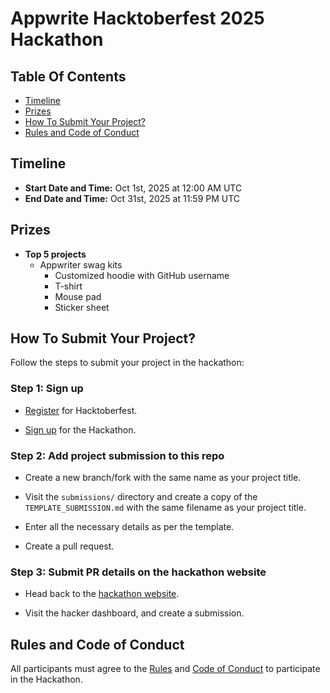 # Appwrite Hacktoberfest 2025 Hackathon

## Table Of Contents

- [Timeline](#timeline)
- [Prizes](#prizes)
- [How To Submit Your Project?](#how-to-submit-your-project)
- [Rules and Code of Conduct](#rules-and-code-of-conduct)

## Timeline

* **Start Date and Time:** Oct 1st, 2025 at 12:00 AM UTC
* **End Date and Time:** Oct 31st, 2025 at 11:59 PM UTC

## Prizes

- **Top 5 projects**
  - Appwriter swag kits
    - Customized hoodie with GitHub username
    - T-shirt
    - Mouse pad
    - Sticker sheet

## How To Submit Your Project?

Follow the steps to submit your project in the hackathon:

### Step 1: Sign up

- [Register](https://hacktoberfest.com/) for Hacktoberfest.

- [Sign up](https://apwr.dev/hf2025-hackathon) for the Hackathon.

### Step 2: Add project submission to this repo

- Create a new branch/fork with the same name as your project title.

- Visit the `submissions/` directory and create a copy of the `TEMPLATE_SUBMISSION.md` with the same filename as your project title.

- Enter all the necessary details as per the template.

- Create a pull request.

### Step 3: Submit PR details on the hackathon website

- Head back to the [hackathon website](https://apwr.dev/hf2025-hackathon).

- Visit the hacker dashboard, and create a submission.

## Rules and Code of Conduct

All participants must agree to the [Rules](RULES.md) and [Code of Conduct](CODE_OF_CONDUCT.md) to participate in the Hackathon.
